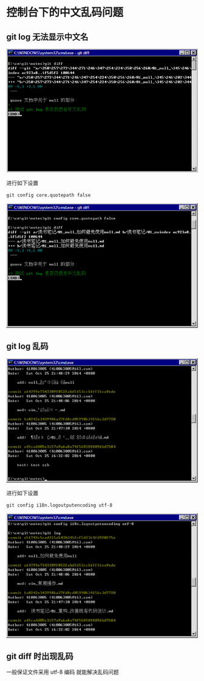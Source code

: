 # 控制台下的中文乱码问题

## git log 无法显示中文名

![无法显示中文名](../assets/03_git_常见问题和基本操作-无法显示中文名.png)

进行如下设置

	git config core.quotepath false

![无法显示中文名](../assets/03_git_常见问题和基本操作-正常显示中文名.png)

## git log 乱码
![gitlog乱码](../assets/03_git_常见问题和基本操作-gitlog乱码.png)

进行如下设置

	git config i18n.logoutputencoding utf-8

![gitlog正常显示中文](../assets/03_git_常见问题和基本操作-gitlog正常显示中文.png)

## git diff 时出现乱码
一般保证文件采用 utf-8 编码 就能解决乱码问题
	
